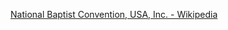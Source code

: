 ﻿[National Baptist Convention, USA, Inc. - Wikipedia](https://en.wikipedia.org/wiki/National_Baptist_Convention,_USA,_Inc.)